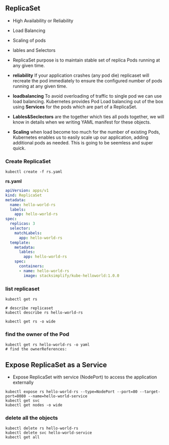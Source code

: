 ## ReplicaSet
-   High Availability or Reliability
-   Load Balancing
-   Scaling of pods
-   lables and Selectors

- ReplicaSet purpose is to maintain stable set of replica Pods running at any given time.
- **reliability** If your application crashes (any pod die) replicaset will recreate the pod immediately to ensure the configured number of pods running at any given time.
- **loadbalancing** To avoid overloading of traffic to single pod we can use load balancing. Kubernetes provides Pod Load balancing out of the box using **Services** for the pods which are part of a ReplicaSet.
- **Lables&Seclectors** are the together which ties all pods together, we will know in details when we writing YAML manifest for these objects.
- **Scaling** when load become too much for the number of existing Pods, Kubernetes enables us to easily scale up our application, adding additional pods as needed. This is going to be seemless and super quick.


### Create ReplicaSet
```
kubectl create -f rs.yaml
```
**rs.yaml**
```yaml
apiVersion: apps/v1
kind: ReplicaSet
metadata:
  name: hello-world-rs
  labels:
    app: hello-world-rs
spec:
  replicas: 3
  selector:
    matchLabels:
      app: hello-world-rs
  template:
    metadata:
      lables:
        app: hello-world-rs
    spec:
      containers:
      - name: hello-world-rs
        image: stacksimplify/kube-helloworld:1.0.0
```
### list replicaset
```
kubectl get rs

# describe replicaset
kubectl describe rs hello-world-rs

kubectl get rs -o wide
```
### find the owner of the Pod
```
kubectl get rs hello-world-rs -o yaml 
# find the ownerReferences:
```
## Expose ReplicaSet as a Service
- Expose ReplicaSet with service (NodePort) to access the application externally 
```
kubectl expose rs hello-world-rs --type=NodePort --port=80 --target-port=8080 --name=hello-world-service
kubectl get svc
kubectl get nodes -o wide
```

### delete all the objects
```
kubectl delete rs hello-world-rs
kubectl delete svc hello-world-service
kubectl get all
```




